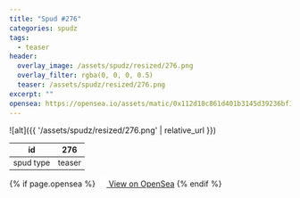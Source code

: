 ```yaml
---
title: "Spud #276"
categories: spudz
tags:
  - teaser
header:
  overlay_image: /assets/spudz/resized/276.png
  overlay_filter: rgba(0, 0, 0, 0.5)
  teaser: /assets/spudz/resized/276.png
excerpt: ""
opensea: https://opensea.io/assets/matic/0x112d18c861d401b3145d39236bf149f01e18beed/276
---
```

![alt]({{ '/assets/spudz/resized/276.png' | relative_url }})

| id | 276 |
|-|-|
| spud type | teaser |

{% if page.opensea %}
<a href="{{page.opensea}}" class="btn btn--info" onclick="window.open(this.href, '_blank'); return false;"><img src="/assets/images/opensea.svg" width="16px"><span>  View on OpenSea</span></a>
{% endif %}
